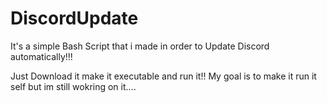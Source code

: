 # DiscordUpdate
It's a simple Bash Script that i made in order to Update Discord automatically!!!

Just Download it make it executable and run it!!
My goal is to make it run it self but im still wokring on it....
